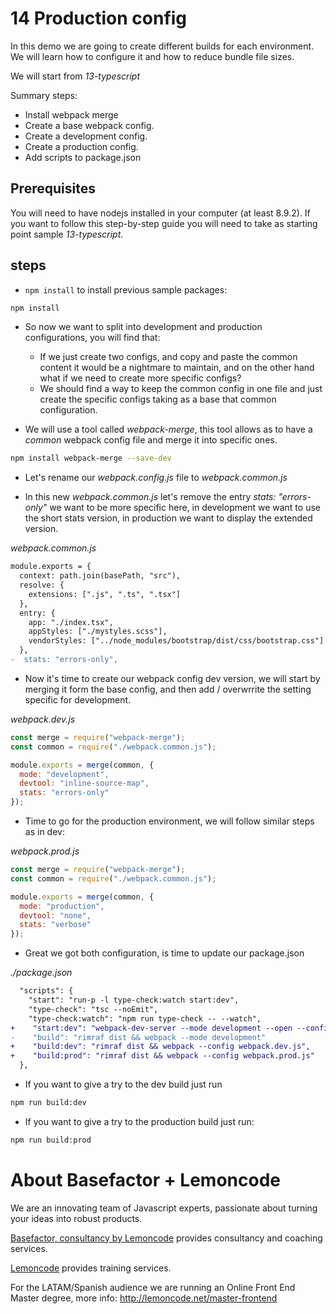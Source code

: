 # 14 Production config

In this demo we are going to create different builds for each environment. We will learn how to configure it and how to reduce bundle file sizes.

We will start from _13-typescript_

Summary steps:

- Install webpack merge
- Create a base webpack config.
- Create a development config.
- Create a production config.
- Add scripts to package.json

## Prerequisites

You will need to have nodejs installed in your computer (at least 8.9.2). If you want to follow this step-by-step guide you will need to take as starting point sample _13-typescript_.

## steps

- `npm install` to install previous sample packages:

```bash
npm install
```

- So now we want to split into development and production configurations, you will find that:

  - If we just create two configs, and copy and paste the common content it would be a nightmare
    to maintain, and on the other hand what if we need to create more specific configs?
  - We should find a way to keep the common config in one file and just create the specific
    configs taking as a base that common configuration.

- We will use a tool called _webpack-merge_, this tool allows as to have a _common_ webpack
  config file and merge it into specific ones.

```bash
npm install webpack-merge --save-dev
```

- Let's rename our _webpack.config.js_ file to _webpack.common.js_

- In this new _webpack.common.js_ let's remove the entry _stats: "errors-only"_ we want to
  be more specific here, in development we want to use the short stats version, in
  production we want to display the extended version.

_webpack.common.js_

```diff
module.exports = {
  context: path.join(basePath, "src"),
  resolve: {
    extensions: [".js", ".ts", ".tsx"]
  },
  entry: {
    app: "./index.tsx",
    appStyles: ["./mystyles.scss"],
    vendorStyles: ["../node_modules/bootstrap/dist/css/bootstrap.css"]
  },
-  stats: "errors-only",
```

- Now it's time to create our webpack config dev version, we will start by merging
  it form the base config, and then add / overwrrite the setting specific for development.

_webpack.dev.js_

```javascript
const merge = require("webpack-merge");
const common = require("./webpack.common.js");

module.exports = merge(common, {
  mode: "development",
  devtool: "inline-source-map",
  stats: "errors-only"
});
```

- Time to go for the production environment, we will follow similar steps
  as in dev:

_webpack.prod.js_

```javascript
const merge = require("webpack-merge");
const common = require("./webpack.common.js");

module.exports = merge(common, {
  mode: "production",
  devtool: "none",
  stats: "verbose"
});
```

- Great we got both configuration, is time to update our package.json

_./package.json_

```diff
  "scripts": {
    "start": "run-p -l type-check:watch start:dev",
    "type-check": "tsc --noEmit",
    "type-check:watch": "npm run type-check -- --watch",
+    "start:dev": "webpack-dev-server --mode development --open --config webpack.dev.js",
-    "build": "rimraf dist && webpack --mode development"
+    "build:dev": "rimraf dist && webpack --config webpack.dev.js",
+    "build:prod": "rimraf dist && webpack --config webpack.prod.js"
  },
```

- If you want to give a try to the dev build just run

```bash
npm run build:dev
```

- If you want to give a try to the production build just run:

```bash
npm run build:prod
```

# About Basefactor + Lemoncode

We are an innovating team of Javascript experts, passionate about turning your ideas into robust products.

[Basefactor, consultancy by Lemoncode](http://www.basefactor.com) provides consultancy and coaching services.

[Lemoncode](http://lemoncode.net/services/en/#en-home) provides training services.

For the LATAM/Spanish audience we are running an Online Front End Master degree, more info: http://lemoncode.net/master-frontend

